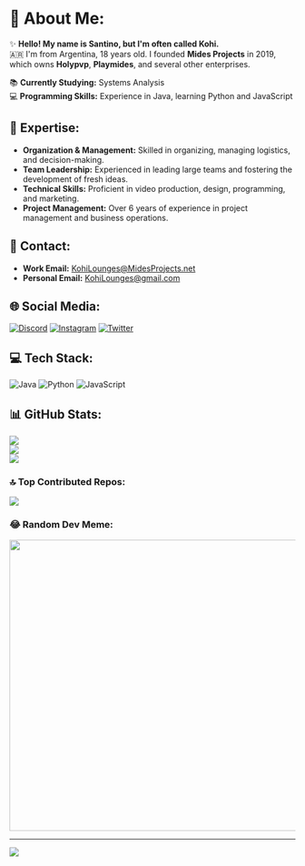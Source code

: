 # 💫 About Me:
✨ **Hello! My name is Santino, but I'm often called Kohi.**<br>
🇦🇷 I'm from Argentina, 18 years old. I founded **Mides Projects** in 2019, which owns **Holypvp**, **Playmides**, and several other enterprises.<br>

📚 **Currently Studying:** Systems Analysis<br>
💻 **Programming Skills:** Experience in Java, learning Python and JavaScript<br>

## 🌟 Expertise:
- **Organization & Management:** Skilled in organizing, managing logistics, and decision-making.
- **Team Leadership:** Experienced in leading large teams and fostering the development of fresh ideas.
- **Technical Skills:** Proficient in video production, design, programming, and marketing.
- **Project Management:** Over 6 years of experience in project management and business operations.

## 📧 Contact:
- **Work Email:** KohiLounges@MidesProjects.net
- **Personal Email:** KohiLounges@gmail.com

## 🌐 Social Media:
[![Discord](https://img.shields.io/badge/Discord-%237289DA.svg?logo=discord&logoColor=white)](https://discord.gg/playmides) 
[![Instagram](https://img.shields.io/badge/Instagram-%23E4405F.svg?logo=Instagram&logoColor=white)](https://instagram.com/KohiLounges) 
[![Twitter](https://img.shields.io/badge/Twitter-%231DA1F2.svg?logo=Twitter&logoColor=white)](https://twitter.com/KohiLounges) 

## 💻 Tech Stack:
![Java](https://img.shields.io/badge/Java-%23ED8B00.svg?style=for-the-badge&logo=java&logoColor=white)
![Python](https://img.shields.io/badge/Python-%2314354C.svg?style=for-the-badge&logo=python&logoColor=white)
![JavaScript](https://img.shields.io/badge/JavaScript-%23F7DF1E.svg?style=for-the-badge&logo=javascript&logoColor=black)

## 📊 GitHub Stats:
![](https://github-readme-stats.vercel.app/api?username=KohiLoungess&theme=radical&hide_border=false&include_all_commits=false&count_private=false)<br>
![](https://github-readme-streak-stats.herokuapp.com/?user=KohiLoungess&theme=radical&hide_border=false)<br>
![](https://github-readme-stats.vercel.app/api/top-langs/?username=KohiLoungess&theme=radical&hide_border=false&include_all_commits=false&count_private=false&layout=compact)

### 🔝 Top Contributed Repos:
![](https://github-contributor-stats.vercel.app/api?username=KohiLoungess&limit=5&theme=dark&combine_all_yearly_contributions=true)

### 😂 Random Dev Meme:
<img src="https://i.imgur.com/af4X6ZE.jpg" width="512px"/>

---
[![](https://visitcount.itsvg.in/api?id=KohiLoungess&icon=0&color=0)](https://visitcount.itsvg.in)
